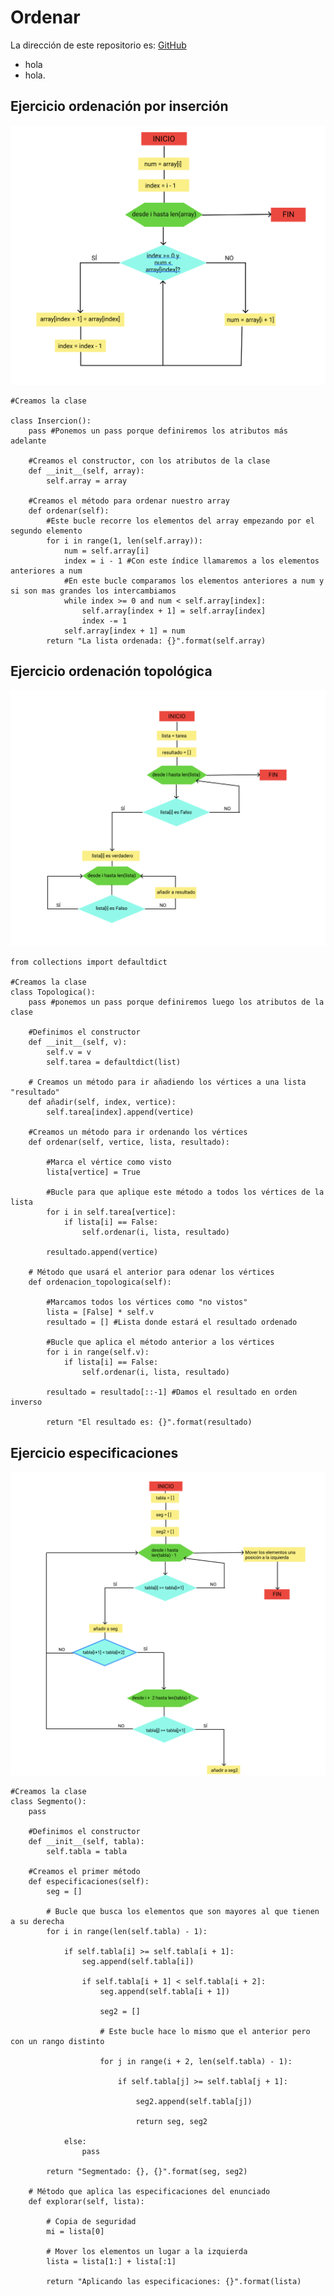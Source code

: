# Ordenar
La dirección de este repositorio es: [GitHub](https://github.com/pelahumi/Ordenar)
- hola 
- hola. 

## Ejercicio ordenación por inserción

![Diagrama](https://github.com/pelahumi/Ordenar/blob/main/Diagramas_flujo/Captura%20de%20pantalla%202022-03-06%20a%20las%2018.23.21.png)

```python3
#Creamos la clase

class Insercion():
    pass #Ponemos un pass porque definiremos los atributos más adelante

    #Creamos el constructor, con los atributos de la clase
    def __init__(self, array):
        self.array = array

    #Creamos el método para ordenar nuestro array
    def ordenar(self):
        #Este bucle recorre los elementos del array empezando por el segundo elemento
        for i in range(1, len(self.array)):
            num = self.array[i]
            index = i - 1 #Con este índice llamaremos a los elementos anteriores a num
            #En este bucle comparamos los elementos anteriores a num y si son mas grandes los intercambiamos
            while index >= 0 and num < self.array[index]:
                self.array[index + 1] = self.array[index]
                index -= 1
            self.array[index + 1] = num
        return "La lista ordenada: {}".format(self.array)
```

## Ejercicio ordenación topológica

![Diagrama](https://github.com/pelahumi/Ordenar/blob/main/Diagramas_flujo/Captura%20de%20pantalla%202022-03-13%20a%20las%2018.42.35.png)

```python3
from collections import defaultdict

#Creamos la clase
class Topologica():
    pass #ponemos un pass porque definiremos luego los atributos de la clase

    #Definimos el constructor
    def __init__(self, v):
        self.v = v
        self.tarea = defaultdict(list)

    # Creamos un método para ir añadiendo los vértices a una lista "resultado"
    def añadir(self, index, vertice):
        self.tarea[index].append(vertice)

    #Creamos un método para ir ordenando los vértices
    def ordenar(self, vertice, lista, resultado):

        #Marca el vértice como visto
        lista[vertice] = True

        #Bucle para que aplique este método a todos los vértices de la lista
        for i in self.tarea[vertice]:
            if lista[i] == False:
                self.ordenar(i, lista, resultado)
        
        resultado.append(vertice)

    # Método que usará el anterior para odenar los vértices
    def ordenacion_topologica(self):

        #Marcamos todos los vértices como "no vistos"
        lista = [False] * self.v
        resultado = [] #Lista donde estará el resultado ordenado

        #Bucle que aplica el método anterior a los vértices
        for i in range(self.v):
            if lista[i] == False:
                self.ordenar(i, lista, resultado)
        
        resultado = resultado[::-1] #Damos el resultado en orden inverso
        
        return "El resultado es: {}".format(resultado)
```

## Ejercicio especificaciones

![Diagrama](https://github.com/pelahumi/Ordenar/blob/main/Diagramas_flujo/Captura%20de%20pantalla%202022-03-13%20a%20las%2019.00.12.png)

```python3
#Creamos la clase
class Segmento():
    pass

    #Definimos el constructor
    def __init__(self, tabla):
        self.tabla = tabla

    #Creamos el primer método
    def especificaciones(self):
        seg = []

        # Bucle que busca los elementos que son mayores al que tienen a su derecha
        for i in range(len(self.tabla) - 1):

            if self.tabla[i] >= self.tabla[i + 1]:
                seg.append(self.tabla[i])

                if self.tabla[i + 1] < self.tabla[i + 2]:
                    seg.append(self.tabla[i + 1])

                    seg2 = []

                    # Este bucle hace lo mismo que el anterior pero con un rango distinto

                    for j in range(i + 2, len(self.tabla) - 1):

                        if self.tabla[j] >= self.tabla[j + 1]:

                            seg2.append(self.tabla[j])

                            return seg, seg2
            
            else:
                pass
            
        return "Segmentado: {}, {}".format(seg, seg2)

    # Método que aplica las especificaciones del enunciado
    def explorar(self, lista):

        # Copia de seguridad
        mi = lista[0]

        # Mover los elementos un lugar a la izquierda
        lista = lista[1:] + lista[:1]

        return "Aplicando las especificaciones: {}".format(lista)




    
    
    
